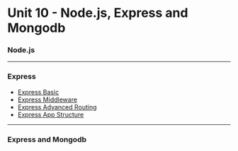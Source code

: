 # Unit 10 - Node.js, Express and Mongodb

### Node.js

---

### Express

* [Express Basic](express-basic.md)
* [Express Middleware](express-middleware.md)
* [Express Advanced Routing](express-advanced-routing.md)
* [Express App Structure](express-app-structure.md)

---

### Express and Mongodb
